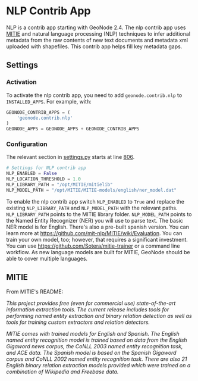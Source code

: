 # NLP Contrib App

NLP is a contrib app starting with GeoNode 2.4.  The nlp contrib app uses [MITIE](https://github.com/mit-nlp/MITIE) and natural language processing (NLP) techniques to infer additional metadata from the raw contents of new text documents and metadata xml uploaded with shapefiles.  This contrib app helps fill key metadata gaps.

## Settings

### Activation

To activate the nlp contrib app, you need to add `geonode.contrib.nlp` to `INSTALLED_APPS`.  For example, with:

```Python
GEONODE_CONTRIB_APPS = (
    'geonode.contrib.nlp'
)
GEONODE_APPS = GEONODE_APPS + GEONODE_CONTRIB_APPS
```

### Configuration

The relevant section in [settings.py](https://github.com/GeoNode/geonode/blob/master/geonode/settings.py) starts at line [806](https://github.com/GeoNode/geonode/blob/master/geonode/settings.py#L806).
```Python
# Settings for NLP contrib app
NLP_ENABLED = False
NLP_LOCATION_THRESHOLD = 1.0
NLP_LIBRARY_PATH = "/opt/MITIE/mitielib"
NLP_MODEL_PATH = "/opt/MITIE/MITIE-models/english/ner_model.dat"
```

To enable the nlp contrib app switch `NLP_ENABLED` to `True` and replace the existing `NLP_LIBRARY_PATH` and `NLP_MODEL_PATH` with the relevant paths.  `NLP_LIBRARY_PATH` points to the MITIE library folder.  `NLP_MODEL_PATH` points to the Named Entity Recognizer (NER) you will use to parse text.  The basic NER model is for English.  There's also a pre-built spanish version.  You can learn more at https://github.com/mit-nlp/MITIE/wiki/Evaluation.  You can train your own model, too; however, that requires a significant investment.  You can use https://github.com/Sotera/mitie-trainer or a command line workflow.  As new language models are built for MITIE, GeoNode should be able to cover multiple languages.

## MITIE

From MITIE's README:

*This project provides free (even for commercial use) state-of-the-art information extraction tools. The current release includes tools for performing named entity extraction and binary relation detection as well as tools for training custom extractors and relation detectors.*

*MITIE comes with trained models for English and Spanish. The English named entity recognition model is trained based on data from the English Gigaword news corpus, the CoNLL 2003 named entity recognition task, and ACE data. The Spanish model is based on the Spanish Gigaword corpus and CoNLL 2002 named entity recognition task. There are also 21 English binary relation extraction models provided which were trained on a combination of Wikipedia and Freebase data.*
